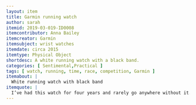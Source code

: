 ```yaml
---
layout: item
title: Garmin running watch
author: sarah
itemid: 2019-03-019-ID0008
itemcontributor: Anna Bailey
itemcreator: Garmin
itemsubject: wrist watches
itemdate: circa 2015
itemtype: Physical Object
shortdesc: A white running watch with a black band.
categories: [ Sentimental,Practical ]
tags: [ watch, running, time, race, competition, Garmin ]
itemabout: |
  White running watch with black band
itemquote: |
  I’ve had this watch for four years and rarely go anywhere without it. I have gone through many races and competitions with the watch so it means a lot to me because the records from all my runs over the past years are recorded on it]. 
---
```

